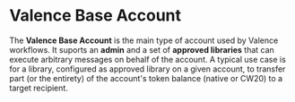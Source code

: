 # Valence Base Account

The **Valence Base Account** is the main type of account used by Valence workflows. It suports an **admin** and a set of **approved libraries** that can execute arbitrary messages on behalf of the account.
A typical use case is for a library, configured as approved library on a given account, to transfer part (or the entirety) of the account's token balance (native or CW20) to a target recipient.
